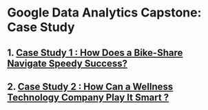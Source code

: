 # Google Data Analytics Capstone: Case Study
## 1.  [Case Study 1 : How Does a Bike-Share Navigate Speedy Success?](https://github.com/Iam-Mak/Case-Studies/tree/main/Google%20Data%20Analytics%20Capstone:%20Case%20Study/Case%20Study%201%20:%20How%20Does%20a%20Bike-Share%20Navigate%20Speedy%20Success%20%3F)
## 2.  [Case Study 2 : How Can a Wellness Technology Company Play It Smart ?](https://github.com/Iam-Mak/Case-Studies/tree/main/Google%20Data%20Analytics%20Capstone:%20Case%20Study/Case%20Study%202%20:%20How%20Can%20a%20Wellness%20Technology%20Company%20Play%20It%20Smart%20%3F)

